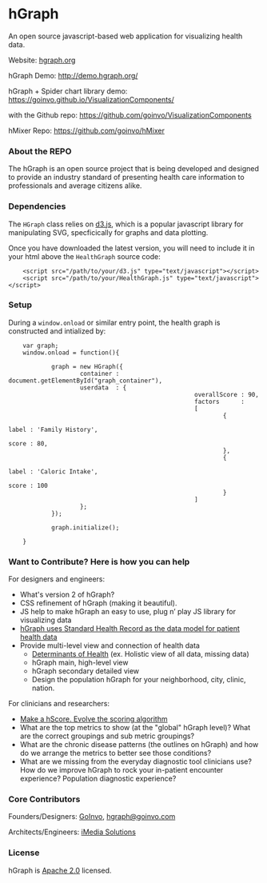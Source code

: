 hGraph
========

An open source javascript-based web application for visualizing health data.

Website: [hgraph.org](http://hgraph.org/)

hGraph Demo: http://demo.hgraph.org/

hGraph + Spider chart library demo: https://goinvo.github.io/VisualizationComponents/

with the Github repo: https://github.com/goinvo/VisualizationComponents

hMixer Repo: https://github.com/goinvo/hMixer

### About the REPO ###

The hGraph is an open source project that is being developed and designed to provide an industry standard of presenting health care information to professionals and average citizens alike.


### Dependencies ###

The `HGraph` class relies on [d3.js](http://d3js.org/), which is a popular javascript library for manipulating SVG, specficically for graphs and data plotting.

Once you have downloaded the latest version, you will need to include it in your html above the `HealthGraph` source code:

        <script src="/path/to/your/d3.js" type="text/javascript"></script>
        <script src="/path/to/your/HealthGraph.js" type="text/javascript"></script>

### Setup ###

During a `window.onload` or similar entry point, the health graph is constructed and intialized by:

        var graph;
        window.onload = function(){

                graph = new HGraph({
                        container : document.getElementById("graph_container"),
                        userdata  : {
                                                        overallScore : 90,
                                                        factors      :
                                                        [
                                                                {
                                                                        label : 'Family History',
                                                                        score : 80,
                                                                },
                                                                {
                                                                        label : 'Caloric Intake',
                                                                        score : 100
                                                                }
                                                        ]
                        };
                });

                graph.initialize();

        }


### Want to Contribute? Here is how you can help ###
For designers and engineers:
* What's version 2 of hGraph?
* CSS refinement of hGraph (making it beautiful).
* JS help to make hGraph an easy to use, plug n’ play JS library for visualizing data
* [hGraph uses Standard Health Record as the data model for patient health data](http://standardhealthrecord.org/) 
* Provide multi-level view and connection of health data
  - [Determinants of Health](determinantsofhealth.org) (ex. Holistic view of all data, missing data)
  - hGraph main, high-level view
  - hGraph secondary detailed view
  - Design the population hGraph for your neighborhood, city, clinic, nation.

For clinicians and researchers:
* [Make a hScore. Evolve the scoring algorithm](https://github.com/goinvo/hMixer)
* What are the top metrics to show (at the "global" hGraph level)? What are the correct groupings and sub metric groupings?
* What are the chronic disease patterns (the outlines on hGraph) and how do we arrange the metrics to better see those conditions?
* What are we missing from the everyday diagnostic tool clinicians use? How do we improve hGraph to rock your in-patient encounter experience? Population diagnostic experience?

### Core Contributors ###
Founders/Designers: [GoInvo](http://www.goinvo.com/), [hgraph@goinvo.com](mailto:hgraph@goinvo.com)

Architects/Engineers: [iMedia Solutions](http://www.myimedia.com/)

### License ###

hGraph is [Apache 2.0](https://github.com/goinvo/hGraph/blob/master/LICENSE) licensed.

